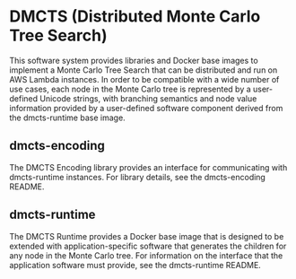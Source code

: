 # DMCTS (Distributed Monte Carlo Tree Search)
This software system provides libraries and Docker base images to implement a Monte Carlo Tree Search that can be distributed and run on AWS Lambda instances. In order to be compatible with a wide number of use cases, each node in the Monte Carlo tree is represented by a user-defined Unicode strings, with branching semantics and node value information provided by a user-defined software component derived from the dmcts-runtime base image.

## dmcts-encoding
The DMCTS Encoding library provides an interface for communicating with dmcts-runtime instances. For library details, see the dmcts-encoding README.

## dmcts-runtime
The DMCTS Runtime provides a Docker base image that is designed to be extended with application-specific software that generates the children for any node in the Monte Carlo tree. For information on the interface that the application software must provide, see the dmcts-runtime README.
